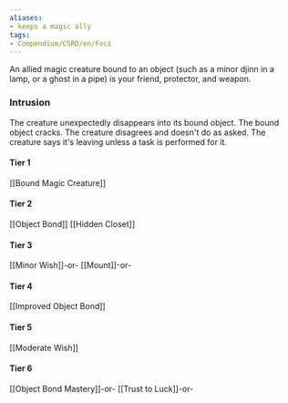 ```yaml
---
aliases:
- keeps a magic ally
tags:
- Compendium/CSRD/en/Foci
---
```


An allied magic creature bound to an object (such as a minor djinn in a lamp, or a ghost in a pipe) is your friend, protector, and weapon.
 ### Intrusion
The creature unexpectedly disappears into its bound object. The bound object cracks. The creature disagrees and doesn't do as asked. The creature says it's leaving unless a task is performed for it.

#### Tier 1
[[Bound Magic Creature]]
#### Tier 2
[[Object Bond]]
[[Hidden Closet]]
#### Tier 3
[[Minor Wish]]-or-
[[Mount]]-or-
#### Tier 4
[[Improved Object Bond]]
#### Tier 5
[[Moderate Wish]]
#### Tier 6
[[Object Bond Mastery]]-or-
[[Trust to Luck]]-or-
